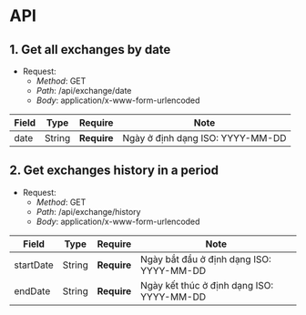 # API

## 1. Get all exchanges by date

- Request:
  - *Method*: GET
  - *Path*: /api/exchange/date
  - *Body*: application/x-www-form-urlencoded

| Field | Type   | Require     | Note                             |
| ----- | ------ | ----------- | -------------------------------- |
| date  | String | **Require** | Ngày ở định dạng ISO: YYYY-MM-DD |

## 2. Get exchanges history in a period

- Request:
  - *Method*: GET
  - *Path*: /api/exchange/history
  - *Body*: application/x-www-form-urlencoded

| Field     | Type   | Require     | Note                                      |
| --------- | ------ | ----------- | ----------------------------------------- |
| startDate | String | **Require** | Ngày bắt đầu ở định dạng ISO: YYYY-MM-DD  |
| endDate   | String | **Require** | Ngày kết thúc ở định dạng ISO: YYYY-MM-DD |






